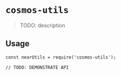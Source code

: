 # `cosmos-utils`

> TODO: description

## Usage

```
const nearUtils = require('cosmos-utils');

// TODO: DEMONSTRATE API
```

